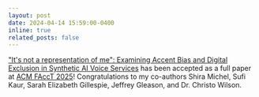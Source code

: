 ```yaml
---
layout: post
date: 2024-04-14 15:59:00-0400
inline: true
related_posts: false
---
```


["It's not a representation of me": Examining Accent Bias and Digital Exclusion in Synthetic AI Voice Services](https://evijit.io/AI_Speech_Biases_FAccT.pdf) has been accepted as a full paper at [ACM FAccT 2025](https://facctconference.org/)! Congratulations to my co-authors Shira Michel, Sufi Kaur, Sarah Elizabeth Gillespie, Jeffrey Gleason, and Dr. Christo Wilson.